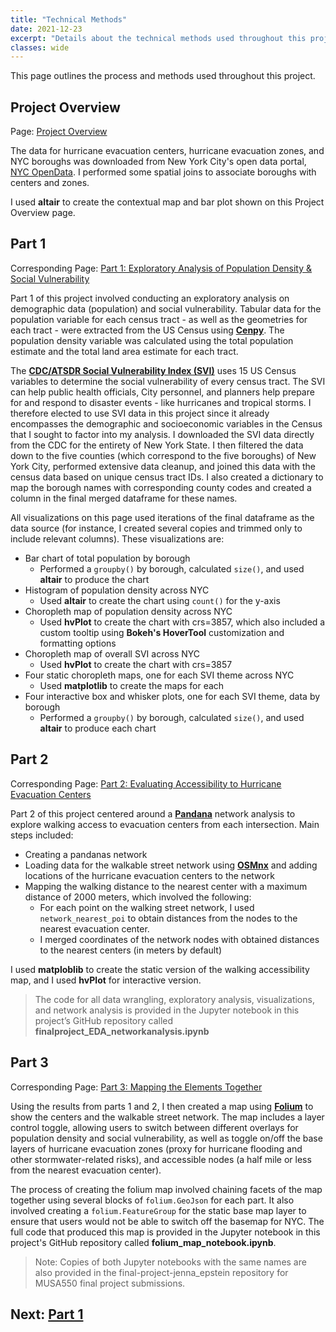 ```yaml
---
title: "Technical Methods"
date: 2021-12-23
excerpt: "Details about the technical methods used throughout this project."
classes: wide
---
```

This page outlines the process and methods used throughout this project.

## Project Overview
Page: [Project Overview](https://jennaepstein.github.io/MUSA550-finalproject/overview/)

The data for hurricane evacuation centers, hurricane evacuation zones, and NYC boroughs was downloaded from New York City's open data portal, [NYC OpenData](https://opendata.cityofnewyork.us/). I performed some spatial joins to associate boroughs with centers and zones.

I used **altair** to create the contextual map and bar plot shown on this Project Overview page.


## Part 1
Corresponding Page: [Part 1: Exploratory Analysis of Population Density & Social Vulnerability](https://jennaepstein.github.io/MUSA550-finalproject/part1-exploratory-analysis/)

Part 1 of this project involved conducting an exploratory analysis on demographic data (population) and social vulnerability. Tabular data for the population variable for each census tract - as well as the geometries for each tract - were extracted from the US Census using **[Cenpy](http://cenpy-devs.github.io/cenpy/index.html)**. The population density variable was calculated using the total population estimate and the total land area estimate for each tract.

The **[CDC/ATSDR Social Vulnerability Index (SVI)](https://www.atsdr.cdc.gov/placeandhealth/svi/index.html)** uses 15 US Census variables to determine the social vulnerability of every census tract. The SVI can help public health officials, City personnel, and planners help prepare for and respond to disaster events - like hurricanes and tropical storms. I therefore elected to use SVI data in this project since it already encompasses the demographic and socioeconomic variables in the Census that I sought to factor into my analysis. I downloaded the SVI data directly from the CDC for the entirety of New York State. I then filtered the data down to the five counties (which correspond to the five boroughs) of New York City, performed extensive data cleanup, and joined this data with the census data based on unique census tract IDs. I also created a dictionary to map the borough names with corresponding county codes and created a column in the final merged dataframe for these names.

 All visualizations on this page used iterations of the final dataframe as the data source (for instance, I created several copies and trimmed only to include relevant columns). These visualizations are:
* Bar chart of total population by borough
    - Performed a `groupby()` by borough, calculated `size()`, and used **altair** to produce the chart
* Histogram of population density across NYC
    - Used **altair** to create the chart using `count()` for the y-axis
* Choropleth map of population density across NYC
    - Used **hvPlot** to create the chart with crs=3857, which also included a custom tooltip using **Bokeh's HoverTool** customization and formatting options
* Choropleth map of overall SVI across NYC
    - Used **hvPlot** to create the chart with crs=3857
* Four static choropleth maps, one for each SVI theme across NYC
    - Used **matplotlib** to create the maps for each
* Four interactive box and whisker plots, one for each SVI theme, data by borough
    - Performed a `groupby()` by borough, calculated `size()`, and used **altair** to produce each chart



## Part 2
Corresponding Page: [Part 2: Evaluating Accessibility to Hurricane Evacuation Centers](https://jennaepstein.github.io/MUSA550-finalproject/part2-accessibility-to-centers/)

Part 2 of this project centered around a **[Pandana](http://udst.github.io/pandana/)** network analysis to explore walking access to evacuation centers from each intersection. Main steps included:
* Creating a pandanas network 
* Loading data for the walkable street network using **[OSMnx](https://osmnx.readthedocs.io/en/stable/)** and adding locations of the hurricane evacuation centers to the network
* Mapping the walking distance to the nearest center with a maximum distance of 2000 meters, which involved the following:
    - For each point on the walking street network, I used `network_nearest_poi` to obtain distances from the nodes to the nearest evacuation center.
    - I merged coordinates of the network nodes with obtained distances to the nearest centers (in meters by default)

I used **matploblib** to create the static version of the walking accessibility map, and I used **hvPlot** for interactive version.

>The code for all data wrangling, exploratory analysis, visualizations, and network analysis is provided in the Jupyter notebook in this project’s GitHub repository called **finalproject_EDA_networkanalysis.ipynb**

## Part 3
Corresponding Page: [Part 3: Mapping the Elements Together](https://jennaepstein.github.io/MUSA550-finalproject/part3-folium-map/)

Using the results from parts 1 and 2, I then created a map using **[Folium](https://python-visualization.github.io/folium/)** to show the centers and the walkable street network. The map includes a layer control toggle, allowing users to switch between different overlays for population density and social vulnerability, as well as toggle on/off the base layers of hurricane evacuation zones (proxy for hurricane flooding and other stormwater-related risks), and accessible nodes (a half mile or less from the nearest evacuation center).

The process of creating the folium map involved chaining facets of the map together using several blocks of `folium.GeoJson` for each part. It also involved creating a `folium.FeatureGroup` for the static base map layer to ensure that users would not be able to switch off the basemap for NYC. The full code that produced this map is provided in the Jupyter notebook in this project's GitHub repository called **folium_map_notebook.ipynb**. 

>Note: Copies of both Jupyter notebooks with the same names are also provided in the final-project-jenna_epstein repository for MUSA550 final project submissions.

## Next: [Part 1](https://jennaepstein.github.io/MUSA550-finalproject/part1-exploratory-analysis/)